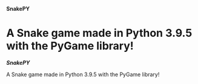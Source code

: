 
**SnakePY**

A Snake game made in Python 3.9.5 with the PyGame library!
=======
***SnakePY***

A Snake game made in Python 3.9.5 with the PyGame library!

